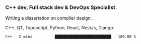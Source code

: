 <h3>C++ dev, Full stack dev & DevOps Specialist.</h3>
<p>Writing a dissertation on compiler design. <p>
<p>C++, QT, Typescript, Python, React, NestJs, Django.</p>

<!--START_SECTION:waka-->

```txt
C++   2 mins          █████████████████████████   100.00 %
```

<!--END_SECTION:waka-->
